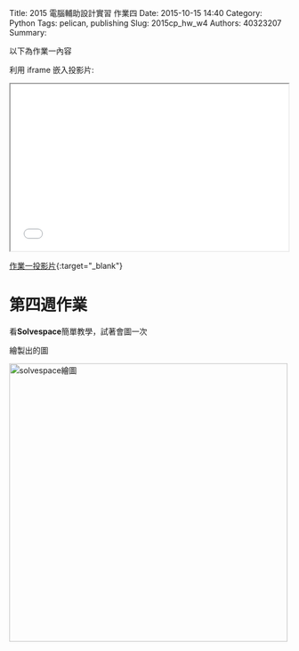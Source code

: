 Title: 2015 電腦輔助設計實習 作業四
Date: 2015-10-15 14:40
Category: Python
Tags: pelican, publishing
Slug: 2015cp_hw_w4
Authors: 40323207
Summary: 

以下為作業一內容

利用 iframe 嵌入投影片:

<iframe src="simplest2.html" width="500" height="300"></iframe>

[作業一投影片](simplest2.html){:target="_blank"}

第四週作業
============


看**Solvespace**簡單教學，試著會圖一次

繪製出的圖

<img src="https://copy.com/Pj9mdCyToyZfC37o" width="500" alt="solvespace繪圖"></img>

